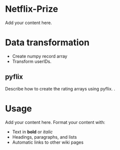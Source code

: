 # Netflix-Prize #

Add your content here.

# Data transformation #
  * Create numpy record array
  * Transform userIDs.

## pyflix ##
Describe how to create the rating arrays using pyflix. .

# Usage #

Add your content here.  Format your content with:
  * Text in **bold** or _italic_
  * Headings, paragraphs, and lists
  * Automatic links to other wiki pages